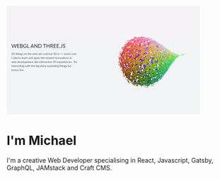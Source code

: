 ![sphere](/images/sphere-1.gif)

# I'm Michael

I'm a creative Web Developer specialising in React, Javascript, Gatsby, GraphQL, JAMstack and Craft CMS.